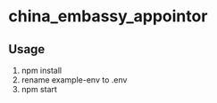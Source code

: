 # china_embassy_appointor
## Usage   
1. npm install<br>
2. rename example-env to .env
3. npm start<br>
